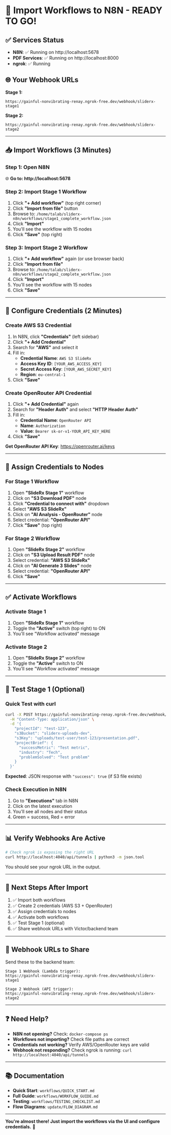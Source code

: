 # 🚀 Import Workflows to N8N - READY TO GO!

## ✅ Services Status

- **N8N**: ✅ Running on http://localhost:5678
- **PDF Services**: ✅ Running  on http://localhost:8000
- **ngrok**: ✅ Running

## 🌐 Your Webhook URLs

**Stage 1:**
```
https://gainful-nonvibrating-renay.ngrok-free.dev/webhook/sliderx-stage1
```

**Stage 2:**
```
https://gainful-nonvibrating-renay.ngrok-free.dev/webhook/sliderx-stage2
```

---

## 📥 Import Workflows (3 Minutes)

### Step 1: Open N8N
🌐 **Go to: http://localhost:5678**

### Step 2: Import Stage 1 Workflow

1. Click **"+ Add workflow"** (top right corner)
2. Click **"Import from file"** button
3. Browse to: `/home/talab/sliderx-n8n/workflows/stage1_complete_workflow.json`
4. Click **"Import"**
5. You'll see the workflow with 15 nodes
6. Click **"Save"** (top right)

### Step 3: Import Stage 2 Workflow

1. Click **"+ Add workflow"** again (or use browser back)
2. Click **"Import from file"**
3. Browse to: `/home/talab/sliderx-n8n/workflows/stage2_complete_workflow.json`
4. Click **"Import"**
5. You'll see the workflow with 15 nodes
6. Click **"Save"**

---

## 🔑 Configure Credentials (2 Minutes)

### Create AWS S3 Credential

1. In N8N, click **"Credentials"** (left sidebar)
2. Click **"+ Add Credential"**
3. Search for **"AWS"** and select it
4. Fill in:
   - **Credential Name**: `AWS S3 SlideRx`
   - **Access Key ID**: `[YOUR_AWS_ACCESS_KEY]`
   - **Secret Access Key**: `[YOUR_AWS_SECRET_KEY]`
   - **Region**: `eu-central-1`
5. Click **"Save"**

### Create OpenRouter API Credential

1. Click **"+ Add Credential"** again
2. Search for **"Header Auth"** and select **"HTTP Header Auth"**
3. Fill in:
   - **Credential Name**: `OpenRouter API`
   - **Name**: `Authorization`
   - **Value**: `Bearer sk-or-v1-YOUR_API_KEY_HERE`
4. Click **"Save"**

**Get OpenRouter API Key**: https://openrouter.ai/keys

---

## 🔗 Assign Credentials to Nodes

### For Stage 1 Workflow

1. Open **"SlideRx Stage 1"** workflow
2. Click on **"S3 Download PDF"** node
3. Click **"Credential to connect with"** dropdown
4. Select **"AWS S3 SlideRx"**
5. Click on **"AI Analysis - OpenRouter"** node
6. Select credential: **"OpenRouter API"**
7. Click **"Save"** (top right)

### For Stage 2 Workflow

1. Open **"SlideRx Stage 2"** workflow
2. Click on **"S3 Upload Result PDF"** node
3. Select credential: **"AWS S3 SlideRx"**
4. Click on **"AI Generate 3 Slides"** node
5. Select credential: **"OpenRouter API"**
6. Click **"Save"**

---

## ✅ Activate Workflows

### Activate Stage 1
1. Open **"SlideRx Stage 1"** workflow
2. Toggle the **"Active"** switch (top right) to ON
3. You'll see "Workflow activated" message

### Activate Stage 2
1. Open **"SlideRx Stage 2"** workflow
2. Toggle the **"Active"** switch to ON
3. You'll see "Workflow activated" message

---

## 🧪 Test Stage 1 (Optional)

### Quick Test with curl

```bash
curl -X POST https://gainful-nonvibrating-renay.ngrok-free.dev/webhook/sliderx-stage1 \
  -H "Content-Type: application/json" \
  -d '{
    "projectId": "test-123",
    "s3Bucket": "sliderx-uploads-dev",
    "s3Key": "uploads/test-user/test-123/presentation.pdf",
    "projectBrief": {
      "successMetric": "Test metric",
      "industry": "Tech",
      "problemSolved": "Test problem"
    }
  }'
```

**Expected**: JSON response with `"success": true` (if S3 file exists)

### Check Execution in N8N

1. Go to **"Executions"** tab in N8N
2. Click on the latest execution
3. You'll see all nodes and their status
4. Green = success, Red = error

---

## 📊 Verify Webhooks Are Active

```bash
# Check ngrok is exposing the right URL
curl http://localhost:4040/api/tunnels | python3 -m json.tool
```

You should see your ngrok URL in the output.

---

## 🎯 Next Steps After Import

1. ✅ Import both workflows
2. ✅ Create 2 credentials (AWS S3 + OpenRouter)
3. ✅ Assign credentials to nodes
4. ✅ Activate both workflows
5. ✅ Test Stage 1 (optional)
6. ✅ Share webhook URLs with Victor/backend team

---

## 🔗 Webhook URLs to Share

Send these to the backend team:

```
Stage 1 Webhook (Lambda trigger):
https://gainful-nonvibrating-renay.ngrok-free.dev/webhook/sliderx-stage1

Stage 2 Webhook (API trigger):
https://gainful-nonvibrating-renay.ngrok-free.dev/webhook/sliderx-stage2
```

---

## ❓ Need Help?

- **N8N not opening?** Check: `docker-compose ps`
- **Workflows not importing?** Check file paths are correct
- **Credentials not working?** Verify AWS/OpenRouter keys are valid
- **Webhook not responding?** Check ngrok is running: `curl http://localhost:4040/api/tunnels`

---

## 📚 Documentation

- **Quick Start**: `workflows/QUICK_START.md`
- **Full Guide**: `workflows/WORKFLOW_GUIDE.md`
- **Testing**: `workflows/TESTING_CHECKLIST.md`
- **Flow Diagrams**: `update/FLOW_DIAGRAM.md`

---

**You're almost there! Just import the workflows via the UI and configure credentials.** 🚀
